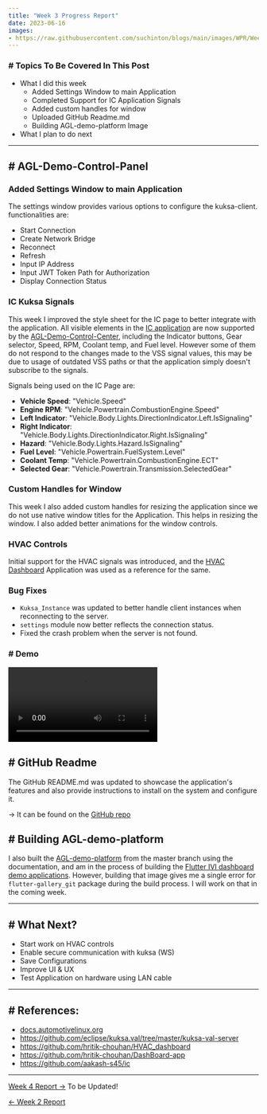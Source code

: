 ```yaml
---
title: "Week 3 Progress Report"
date: 2023-06-16
images: 
- https://raw.githubusercontent.com/suchinton/blogs/main/images/WPR/Week3/GSOC Report IMG.png
---
```


### # Topics To Be Covered In This Post
- What I did this week
	- Added Settings Window to main Application
	- Completed Support for IC Application Signals
	- Added custom handles for window
	- Uploaded GitHub Readme.md
	- Building AGL-demo-platform Image 
- What I plan to do next 

---

## # AGL-Demo-Control-Panel

### Added Settings Window to main Application

The settings window provides various options to  configure the kuksa-client. functionalities are:

- Start Connection
- Create Network Bridge
- Reconnect
- Refresh
- Input IP Address
- Input JWT Token Path for Authorization
- Display Connection Status

### IC Kuksa Signals

This week I improved the style sheet for the IC page to better integrate with the  application. All visible elements in the [IC application]() are now supported by the [AGL-Demo-Control-Center](), including the Indicator buttons, Gear selector, Speed, RPM, Coolant temp, and Fuel level. However some of them do not respond to the changes made to the VSS signal values, this may be due to usage of outdated VSS paths or that the application simply doesn't subscribe to the signals. 

Signals being used on the IC Page are:
- **Vehicle Speed**: "Vehicle.Speed"
- **Engine RPM**: "Vehicle.Powertrain.CombustionEngine.Speed"
- **Left Indicator**: "Vehicle.Body.Lights.DirectionIndicator.Left.IsSignaling"
- **Right Indicator**: "Vehicle.Body.Lights.DirectionIndicator.Right.IsSignaling"
- **Hazard**: "Vehicle.Body.Lights.Hazard.IsSignaling"
-  **Fuel Level**: "Vehicle.Powertrain.FuelSystem.Level"
- **Coolant Temp**: "Vehicle.Powertrain.CombustionEngine.ECT"
- **Selected Gear**: "Vehicle.Powertrain.Transmission.SelectedGear"

### Custom Handles for Window

This week I also added custom handles for resizing the application since we do not use native window titles for the Application. This helps in resizing the window. I also added better animations for the window controls.

### HVAC Controls

Initial support for the HVAC signals was introduced, and the [HVAC Dashboard](https://github.com/hritik-chouhan/HVAC_dashboard) Application was used as a reference for the same.

### Bug Fixes

- `Kuksa_Instance` was updated to better handle client instances when reconnecting to the server.
- `settings` module now better reflects the connection status.
- Fixed the crash problem when the server is not found.

### # Demo
<video src="https://raw.githubusercontent.com/suchinton/blogs/main/images/WPR/Week3/DemoVideo.mp4" controls="controls" style="max-width: 730px;">
</video>

## # GitHub Readme

The GitHub README.md was updated to showcase the application's features and also provide instructions to install on the system and configure it.

→ It can be found on the [GitHub repo](https://github.com/suchinton/AGL_Demo_Control_Panel)

## # Building AGL-demo-platform

I also built the [AGL-demo-platform](https://docs.automotivelinux.org/en/master/#01_Getting_Started/02_Building_AGL_Image/07_Building_for_x86_%28Emulation_and_Hardware%29/) from the master branch using the documentation, and am in the process of building the  [Flutter IVI dashboard demo applications](https://docs.automotivelinux.org/en/master/#01_Getting_Started/03_Build_and_Boot_guide_Profile/03_IVI_Flutter_apps/). However, building that image gives me a single error for `flutter-gallery_git` package during the build process. I will work on that in the coming week.

---

## # What Next?

-  Start work on HVAC controls
-  Enable secure communication with kuksa (WS)
-  Save Configurations
-  Improve UI & UX
-  Test Application on hardware using LAN cable

---
## # References:

- [docs.automotivelinux.org](https://docs.automotivelinux.org/en/master/#01_Getting_Started/02_Building_AGL_Image/07_Building_for_x86_%28Emulation_and_Hardware%29/)
- https://github.com/eclipse/kuksa.val/tree/master/kuksa-val-server
- https://github.com/hritik-chouhan/HVAC_dashboard
- https://github.com/hritik-chouhan/DashBoard-app
- https://github.com/aakash-s45/ic

---
[Week 4 Report →]() To be Updated!

[← Week 2 Report](articles/week-2)